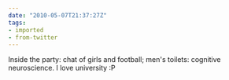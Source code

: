 ```yaml
---
date: "2010-05-07T21:37:27Z"
tags:
- imported
- from-twitter
---
```

Inside the party: chat of girls and football; men's toilets: cognitive neuroscience. I love university :P
